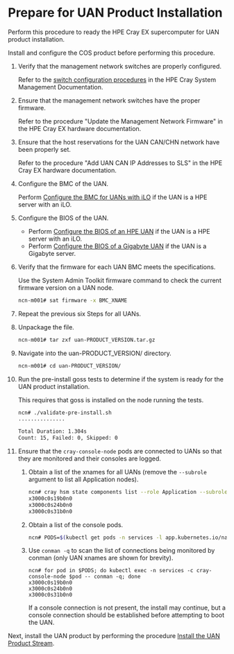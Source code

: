# Prepare for UAN Product Installation

Perform this procedure to ready the HPE Cray EX supercomputer for UAN product installation.

Install and configure the COS product before performing this procedure.

1. Verify that the management network switches are properly configured.

   Refer to the [switch configuration procedures](https://github.com/Cray-HPE/docs-csm/tree/release/1.0/install) in the HPE Cray System Management Documentation.

2. Ensure that the management network switches have the proper firmware.

    Refer to the procedure "Update the Management Network Firmware" in the HPE Cray EX hardware documentation.

3. Ensure that the host reservations for the UAN CAN/CHN network have been properly set.

    Refer to the procedure "Add UAN CAN IP Addresses to SLS" in the HPE Cray EX hardware documentation.

4. Configure the BMC of the UAN.

   Perform [Configure the BMC for UANs with iLO](Configure_the_BMC_for_UANs_with_iLO.md#configure-the-bmc-for-uans-with-ilo) if the UAN is a HPE server with an iLO.

5. Configure the BIOS of the UAN.

    - Perform [Configure the BIOS of an HPE UAN](Configure_the_BIOS_of_an_HPE_UAN.md#configure-the-bios-of-an-hpe-uan) if the UAN is a HPE server with an iLO.
    - Perform [Configure the BIOS of a Gigabyte UAN](Configure_the_BIOS_of_a_Gigabyte_UAN.md#configure-the-bios-of-a-gigabyte-uan) if the UAN is a Gigabyte server.

6. Verify that the firmware for each UAN BMC meets the specifications.

   Use the System Admin Toolkit firmware command to check the current firmware version on a UAN node.

   ```bash
   ncn-m001# sat firmware -x BMC_XNAME
   ```

7. Repeat the previous six Steps for all UANs.

8. Unpackage the file.

    ```bash
    ncn-m001# tar zxf uan-PRODUCT_VERSION.tar.gz
    ```
    
9. Navigate into the uan-PRODUCT_VERSION/ directory.

    ```bash
    ncn-m001# cd uan-PRODUCT_VERSION/
    ```

10. Run the pre-install goss tests to determine if the system is ready for the UAN product installation.

    This requires that goss is installed on the node running the tests.

    ```bash
    ncn# ./validate-pre-install.sh
    ...............
    
    Total Duration: 1.304s
    Count: 15, Failed: 0, Skipped: 0
    ```

11. Ensure that the `cray-console-node` pods are connected to UANs so that they are monitored and their consoles are logged.

    1. Obtain a list of the xnames for all UANs (remove the `--subrole` argument to list all Application nodes).

       ```bash
       ncn# cray hsm state components list --role Application --subrole UAN --format json | jq -r .Components[].ID | sort
       x3000c0s19b0n0
       x3000c0s24b0n0
       x3000c0s31b0n0
       ```
    
    2. Obtain a list of the console pods.

       ```bash
       ncn# PODS=$(kubectl get pods -n services -l app.kubernetes.io/name=cray-console-node --template '{{range .items}}{{.metadata.name}} {{end}}')
       ```
       
    3. Use `conman -q` to scan the list of connections being monitored by conman (only UAN xnames are shown for brevity).
    
       ```
       ncn# for pod in $PODS; do kubectl exec -n services -c cray-console-node $pod -- conman -q; done
       x3000c0s19b0n0
       x3000c0s24b0n0
       x3000c0s31b0n0
       ```

       If a console connection is not present, the install may continue, but a console connection should be established before attempting to boot the UAN.

Next, install the UAN product by performing the procedure [Install the UAN Product Stream](../install/Install_the_UAN_Product_Stream.md#install-the-uan-product-stream).
